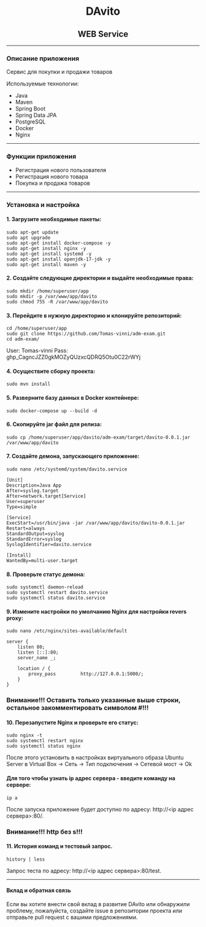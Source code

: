 <div style="text-align: center;">

#   **DAvito**
##  **WEB Service**

</div>

----
### Описание приложения
Сервис для покупки и продажи товаров

Используемые технологии:

* Java
* Maven
* Spring Boot
* Spring Data JPA
* PostgreSQL
* Docker
* Nginx
----
### Функции приложения

- Регистрация нового пользователя
- Регистрация нового товара
- Покупка и продажа товаров
----
### Установка и настройка
#### 1. Загрузите необходимые пакеты:
```
sudo apt-get update
sudo apt upgrade
sudo apt-get install docker-compose -y
sudo apt-get install nginx -y
sudo apt-get install systemd -y
sudo apt-get install openjdk-17-jdk -y
sudo apt-get install maven -y
```
#### 2. Создайте следующие директории и выдайте необходимые права:
```
sudo mkdir /home/superuser/app
sudo mkdir -p /var/www/app/davito
sudo chmod 755 -R /var/www/app/davito
```
#### 3. Перейдите в нужную директорию и клонируйте репозиторий:
```
cd /home/superuser/app
sudo git clone https://github.com/Tomas-vinni/adm-exam.git
cd adm-exam/
```
User: Tomas-vinni
Pass: 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

#### 4. Осуществите сборку проекта:
```
sudo mvn install
```
#### 5. Разверните базу данных в Docker контейнере:
```
sudo docker-compose up --build -d
```
#### 6. Скопируйте jar файл для релиза:
```
sudo cp /home/superuser/app/davito/adm-exam/target/davito-0.0.1.jar /var/www/app/davito
```
#### 7. Создайте демона, запускающего приложение:
```
sudo nano /etc/systemd/system/davito.service

[Unit]
Description=Java App
After=syslog.target
After=network.target[Service]
User=superuser
Type=simple

[Service]
ExecStart=/usr/bin/java -jar /var/www/app/davito/davito-0.0.1.jar
Restart=always
StandardOutput=syslog
StandardError=syslog
SyslogIdentifier=davito.service

[Install]
WantedBy=multi-user.target
```
#### 8. Проверьте статус демона:
```
sudo systemctl daemon-reload
sudo systemctl restart davito.service
sudo systemctl status davito.service
```
#### 9. Измените настройки по умолчанию Nginx для настройки revers proxy:
```
sudo nano /etc/nginx/sites-available/default

server {
	listen 80;
	listen [::]:80;
	server_name _;
	
	location / {
		proxy_pass         http://127.0.0.1:5000/;
	}
}
```
### Внимание!!! Оставить только указанные выше строки, остальное закомментировать символом #!!!
#### 10. Перезапустите Nginx и проверьте его статус:
```
sudo nginx -t
sudo systemctl restart nginx
sudo systemctl status nginx
```

После этого установить в настройках виртуального образа Ubuntu Server в Virtual Box -> Сеть -> Тип подключения -> Сетевой мост -> Ok

#### Для того чтобы узнать ip адрес сервера - введите команду на сервере:
```
ip a
```
После запуска приложение будет доступно по адресу: http://<ip адрес сервера>:80/.
### Внимание!!! http без s!!!

#### 11. История команд и тестовый запрос.
```
history | less
```
Запрос теста по адресу: http://<ip адрес сервера>:80/test.

----

#### Вклад и обратная связь
Если вы хотите внести свой вклад в развитие DAvito или обнаружили проблему, пожалуйста, создайте issue в репозитории проекта или отправьте pull request с вашими предложениями.

